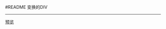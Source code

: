 ﻿#README
变换的DIV

---
[预览][1]


  [1]: https://helloforrestworld.github.io/javascriptLab/变换的div/index.html